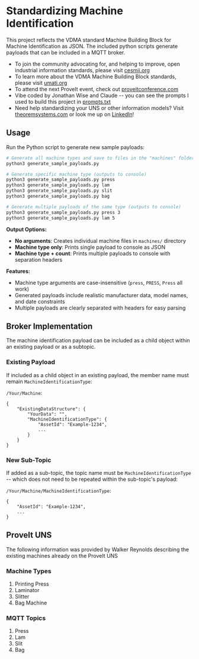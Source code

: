 # Standardizing Machine Identification

This project reflects the VDMA standard Machine Building Block for Machine Identification as JSON. 
The included python scripts generate payloads that can be included in a MQTT broker. 

- To join the community advocating for, and helping to improve, open industrial information standards, please visit [cesmii.org](https://www.cesmii.org)
- To learn more about the VDMA Machine Building Block standards, please visit [umati.org](https://umati.org/industries_machinery/)
- To attend the next ProveIt event, check out [proveitconference.com](https://www.proveitconference.com/)
- Vibe coded by Jonathan Wise and Claude -- you can see the prompts I used to build this project in [prompts.txt](prompts.txt)
- Need help standardizing your UNS or other information models? Visit [theoremsystems.com](https://www.theoremsystems) or look me up on [LinkedIn](https://www.linkedin.com/in/jonathanmwise/)!

## Usage

Run the Python script to generate new sample payloads:

```bash
# Generate all machine types and save to files in the "machines" folder
python3 generate_sample_payloads.py

# Generate specific machine type (outputs to console)
python3 generate_sample_payloads.py press
python3 generate_sample_payloads.py lam
python3 generate_sample_payloads.py slit  
python3 generate_sample_payloads.py bag

# Generate multiple payloads of the same type (outputs to console)
python3 generate_sample_payloads.py press 3
python3 generate_sample_payloads.py lam 5
```

**Output Options:**
- **No arguments**: Creates individual machine files in `machines/` directory
- **Machine type only**: Prints single payload to console as JSON
- **Machine type + count**: Prints multiple payloads to console with separation headers

**Features:**
- Machine type arguments are case-insensitive (`press`, `PRESS`, `Press` all work)
- Generated payloads include realistic manufacturer data, model names, and date constraints
- Multiple payloads are clearly separated with headers for easy parsing

## Broker Implementation

The machine identification payload can be included as a child object within an existing payload or as a subtopic.

### Existing Payload

 If included as a child object in an existing payload, the member name must remain `MachineIdentificationType`:

 `/Your/Machine`:
```
{
    "ExistingDataStructure": {
        "YourData": "",
        "MachineIdentificationType": {
            "AssetId": "Example-1234",
            ...
        }
    }
}
```

### New Sub-Topic

If added as a sub-topic, the topic name must be `MachineIdentificationType` -- which does not need to be repeated within the sub-topic's payload:

`/Your/Machine/MachineIdentificationType`:
```
{
    "AssetId": "Example-1234",
    ...
}
```

## ProveIt UNS

The following information was provided by Walker Reynolds describing the existing machines already on the ProveIt UNS

### Machine Types

1. Printing Press
2. Laminator
3. Slitter
4. Bag Machine

### MQTT Topics

1. Press
2. Lam
3. Slit
4. Bag